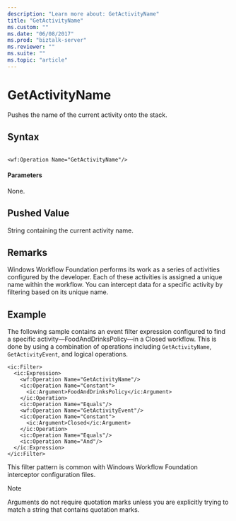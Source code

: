 ```yaml
---
description: "Learn more about: GetActivityName"
title: "GetActivityName"
ms.custom: ""
ms.date: "06/08/2017"
ms.prod: "biztalk-server"
ms.reviewer: ""
ms.suite: ""
ms.topic: "article"
---
```

# GetActivityName
Pushes the name of the current activity onto the stack.  
  
## Syntax  
  
```  
  
<wf:Operation Name="GetActivityName"/>  
```  
  
#### Parameters  
 None.  
  
## Pushed Value  
 String containing the current activity name.  
  
## Remarks  
 Windows Workflow Foundation performs its work as a series of activities configured by the developer. Each of these activities is assigned a unique name within the workflow. You can intercept data for a specific activity by filtering based on its unique name.  
  
## Example  
 The following sample contains an event filter expression configured to find a specific activity—FoodAndDrinksPolicy—in a Closed workflow. This is done by using a combination of operations including `GetActivityName`, `GetActivityEvent`, and logical operations.  
  
```  
<ic:Filter>  
  <ic:Expression>  
    <wf:Operation Name="GetActivityName"/>  
    <ic:Operation Name="Constant">  
      <ic:Argument>FoodAndDrinksPolicy</ic:Argument>  
    </ic:Operation>  
    <ic:Operation Name="Equals"/>  
    <wf:Operation Name="GetActivityEvent"/>  
    <ic:Operation Name="Constant">  
      <ic:Argument>Closed</ic:Argument>  
    </ic:Operation>  
    <ic:Operation Name="Equals"/>  
    <ic:Operation Name="And"/>  
  </ic:Expression>  
</ic:Filter>  
```  
  
 This filter pattern is common with Windows Workflow Foundation interceptor configuration files.  
  
> [!NOTE]
>  Arguments do not require quotation marks unless you are explicitly trying to match a string that contains quotation marks.
